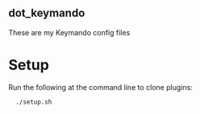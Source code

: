 dot_keymando
-----

These are my Keymando config files

Setup
=======

Run the following at the command line to clone plugins:

``` bash
  ./setup.sh
```

